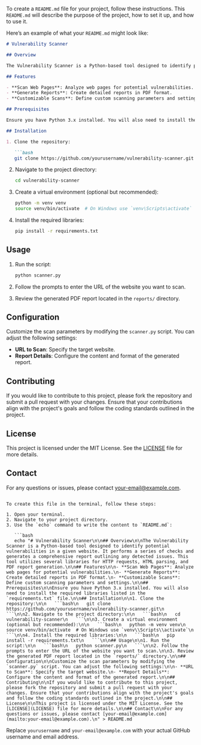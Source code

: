 To create a `README.md` file for your project, follow these instructions. This `README.md` will describe the purpose of the project, how to set it up, and how to use it.

Here’s an example of what your `README.md` might look like:

```markdown
# Vulnerability Scanner

## Overview

The Vulnerability Scanner is a Python-based tool designed to identify potential vulnerabilities in a given website. It performs a series of checks and generates a comprehensive report outlining any detected issues. This tool utilizes several libraries for HTTP requests, HTML parsing, and PDF report generation.

## Features

- **Scan Web Pages**: Analyze web pages for potential vulnerabilities.
- **Generate Reports**: Create detailed reports in PDF format.
- **Customizable Scans**: Define custom scanning parameters and settings.

## Prerequisites

Ensure you have Python 3.x installed. You will also need to install the required libraries listed in the `requirements.txt` file.

## Installation

1. Clone the repository:

   ```bash
   git clone https://github.com/yourusername/vulnerability-scanner.git
   ```

2. Navigate to the project directory:

   ```bash
   cd vulnerability-scanner
   ```

3. Create a virtual environment (optional but recommended):

   ```bash
   python -m venv venv
   source venv/bin/activate  # On Windows use `venv\Scripts\activate`
   ```

4. Install the required libraries:

   ```bash
   pip install -r requirements.txt
   ```

## Usage

1. Run the script:

   ```bash
   python scanner.py
   ```

2. Follow the prompts to enter the URL of the website you want to scan.

3. Review the generated PDF report located in the `reports/` directory.

## Configuration

Customize the scan parameters by modifying the `scanner.py` script. You can adjust the following settings:

- **URL to Scan**: Specify the target website.
- **Report Details**: Configure the content and format of the generated report.

## Contributing

If you would like to contribute to this project, please fork the repository and submit a pull request with your changes. Ensure that your contributions align with the project's goals and follow the coding standards outlined in the project.

## License

This project is licensed under the MIT License. See the [LICENSE](LICENSE) file for more details.

## Contact

For any questions or issues, please contact [your-email@example.com](mailto:your-email@example.com).

```

To create this file in the terminal, follow these steps:

1. Open your terminal.
2. Navigate to your project directory.
3. Use the `echo` command to write the content to `README.md`:

   ```bash
   echo "# Vulnerability Scanner\n\n## Overview\n\nThe Vulnerability Scanner is a Python-based tool designed to identify potential vulnerabilities in a given website. It performs a series of checks and generates a comprehensive report outlining any detected issues. This tool utilizes several libraries for HTTP requests, HTML parsing, and PDF report generation.\n\n## Features\n\n- **Scan Web Pages**: Analyze web pages for potential vulnerabilities.\n- **Generate Reports**: Create detailed reports in PDF format.\n- **Customizable Scans**: Define custom scanning parameters and settings.\n\n## Prerequisites\n\nEnsure you have Python 3.x installed. You will also need to install the required libraries listed in the `requirements.txt` file.\n\n## Installation\n\n1. Clone the repository:\n\n   ```bash\n   git clone https://github.com/yourusername/vulnerability-scanner.git\n   ```\n\n2. Navigate to the project directory:\n\n   ```bash\n   cd vulnerability-scanner\n   ```\n\n3. Create a virtual environment (optional but recommended):\n\n   ```bash\n   python -m venv venv\n   source venv/bin/activate  # On Windows use `venv\\Scripts\\activate`\n   ```\n\n4. Install the required libraries:\n\n   ```bash\n   pip install -r requirements.txt\n   ```\n\n## Usage\n\n1. Run the script:\n\n   ```bash\n   python scanner.py\n   ```\n\n2. Follow the prompts to enter the URL of the website you want to scan.\n\n3. Review the generated PDF report located in the `reports/` directory.\n\n## Configuration\n\nCustomize the scan parameters by modifying the `scanner.py` script. You can adjust the following settings:\n\n- **URL to Scan**: Specify the target website.\n- **Report Details**: Configure the content and format of the generated report.\n\n## Contributing\n\nIf you would like to contribute to this project, please fork the repository and submit a pull request with your changes. Ensure that your contributions align with the project's goals and follow the coding standards outlined in the project.\n\n## License\n\nThis project is licensed under the MIT License. See the [LICENSE](LICENSE) file for more details.\n\n## Contact\n\nFor any questions or issues, please contact [your-email@example.com](mailto:your-email@example.com).\n" > README.md
   ```

   Replace `yourusername` and `your-email@example.com` with your actual GitHub username and email address.
